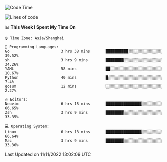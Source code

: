 <!--START_SECTION:waka-->
![Code Time](http://img.shields.io/badge/Code%20Time-973%20hrs%2035%20mins-blue)

![Lines of code](https://img.shields.io/badge/From%20Hello%20World%20I%27ve%20Written-24%20Thousand%20lines%20of%20code-blue)

📊 **This Week I Spent My Time On** 

```text
⌚︎ Time Zone: Asia/Shanghai

💬 Programming Languages: 
Go                       3 hrs 38 mins       ██████████░░░░░░░░░░░░░░░   39.52% 
sh                       3 hrs 9 mins        ████████░░░░░░░░░░░░░░░░░   34.26% 
YAML                     58 mins             ██░░░░░░░░░░░░░░░░░░░░░░░   10.67% 
Python                   40 mins             █░░░░░░░░░░░░░░░░░░░░░░░░   7.4% 
gosum                    12 mins             ░░░░░░░░░░░░░░░░░░░░░░░░░   2.27%

🔥 Editors: 
Neovim                   6 hrs 18 mins       ████████████████░░░░░░░░░   66.65% 
Zsh                      3 hrs 9 mins        ████████░░░░░░░░░░░░░░░░░   33.35%

💻 Operating System: 
Linux                    6 hrs 18 mins       ████████████████░░░░░░░░░   66.64% 
Mac                      3 hrs 9 mins        ████████░░░░░░░░░░░░░░░░░   33.36%

```


 Last Updated on 11/11/2022 13:02:09 UTC
<!--END_SECTION:waka-->
